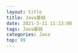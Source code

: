 ```yaml
---
layout: title
title: Java基础
date: 2021-3-11 11:13:00
tags: Java基础
categories: Java
top: 99
---
```


